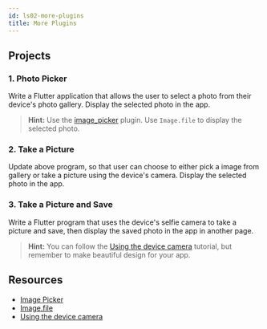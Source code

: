 ```yaml
---
id: ls02-more-plugins
title: More Plugins
---
```


## Projects

### 1. Photo Picker

Write a Flutter application that allows the user to select a photo from their device's photo gallery. Display the selected photo in the app.

> **Hint:** Use the [image_picker](https://pub.dev/packages/image_picker) plugin. Use `Image.file` to display the selected photo.

### 2. Take a Picture

Update above program, so that user can choose to either pick a image from gallery or take a picture using the device's camera. Display the selected photo in the app.

### 3. Take a Picture and Save

Write a Flutter program that uses the device's selfie camera to take a picture and save, then display the saved photo in the app in another page.

> **Hint:** You can follow the [Using the device camera](https://flutter.dev/docs/cookbook/plugins/picture-using-camera) tutorial, but remember to make beautiful design for your app.

## Resources

- [Image Picker](https://pub.dev/packages/image_picker)
- [Image.file](https://api.flutter.dev/flutter/widgets/Image/Image.file.html)
- [Using the device camera](https://flutter.dev/docs/cookbook/plugins/picture-using-camera)